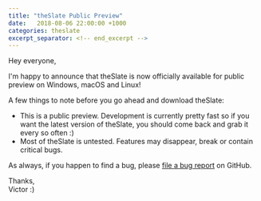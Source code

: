 ```yaml
---
title: "theSlate Public Preview"
date:   2018-08-06 22:00:00 +1000
categories: theslate
excerpt_separator: <!-- end_excerpt -->
---
```


Hey everyone,

I'm happy to announce that theSlate is now officially available for public preview on Windows, macOS and Linux!<!-- end_excerpt -->

A few things to note before you go ahead and download theSlate:
- This is a public preview. Development is currently pretty fast so if you want the latest version of theSlate, you should come back and grab it every so often :)
- Most of theSlate is untested. Features may disappear, break or contain critical bugs.

As always, if you happen to find a bug, please [file a bug report](https://github.com/vicr123/theslate/issues) on GitHub.

Thanks,<br />
Victor :)
